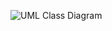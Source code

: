 ![UML Class Diagram](https://user-images.githubusercontent.com/74929461/149659813-849cdcbf-8fcd-462d-8f89-0f43d0c55227.jpg)
